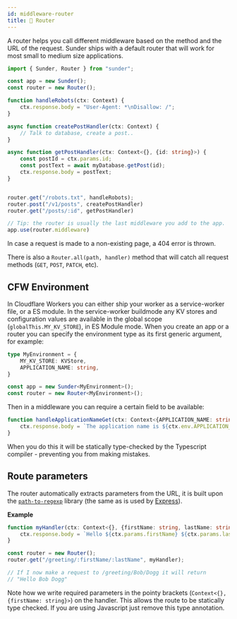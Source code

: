 ```yaml
---
id: middleware-router
title: 🚦 Router
---
```


A router helps you call different middleware based on the method and the URL of the request. Sunder ships with a default router that will work for most small to medium size applications.

```typescript
import { Sunder, Router } from "sunder";

const app = new Sunder();
const router = new Router();

function handleRobots(ctx: Context) {
    ctx.response.body = "User-Agent: *\nDisallow: /";
}

async function createPostHandler(ctx: Context) {
    // Talk to database, create a post..
}

async function getPostHandler(ctx: Context<{}, {id: string}>) {
    const postId = ctx.params.id;
    const postText = await myDatabase.getPost(id);
    ctx.response.body = postText;
}


router.get("/robots.txt", handleRobots);
router.post("/v1/posts", createPostHandler)
router.get("/posts/:id", getPostHandler)

// Tip: the router is usually the last middleware you add to the app.
app.use(router.middleware)
```

In case a request is made to a non-existing page, a 404 error is thrown. 

There is also a `Router.all(path, handler)` method that will catch all request methods (`GET`, `POST`, `PATCH`, etc). 

## CFW Environment
In Cloudflare Workers you can either ship your worker as a service-worker file, or a ES module. In the service-worker buildmode any KV stores and configuration values are available in the global scope (`globalThis.MY_KV_STORE`), in ES Module mode. When you create an app or a router you can specify the environment type as its first generic argument, for example:

```typescript
type MyEnvironment = {
    MY_KV_STORE: KVStore,
    APPLICATION_NAME: string,
}

const app = new Sunder<MyEnvironment>();
const router = new Router<MyEnvironment>();
```

Then in a middleware you can require a certain field to be available:

```typescript
function handleApplicationNameGet(ctx: Context<{APPLICATION_NAME: string}>) {
    ctx.response.body = `The application name is ${ctx.env.APPLICATION_NAME}`;
}
```

When you do this it will be statically type-checked by the Typescript compiler - preventing you from making mistakes.

## Route parameters
The router automatically extracts parameters from the URL, it is built upon the [`path-to-regexp`](https://github.com/pillarjs/path-to-regexp) library (the same as is used by [Express](https://expressjs.com)).

**Example**
```typescript
function myHandler(ctx: Context<{}, {firstName: string, lastName: string}>) {
    ctx.response.body = `Hello ${ctx.params.firstName} ${ctx.params.lastName}!`;
}

const router = new Router();
router.get("/greeting/:firstName/:lastName", myHandler);

// If I now make a request to /greeting/Bob/Dogg it will return
// "Hello Bob Dogg"
```

Note how we write required parameters in the pointy brackets (`Context<{}, {firstName: string}>`) on the handler. This allows the route to be statically type checked. If you are using Javascript just remove this type annotation.
